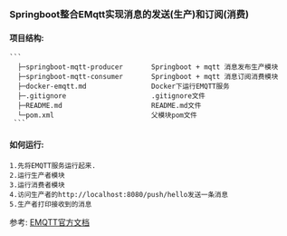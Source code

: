 ### Springboot整合EMqtt实现消息的发送(生产)和订阅(消费)

#### 项目结构:

    ```
      ├─springboot-mqtt-producer       Springboot + mqtt 消息发布生产模块
      ├─springboot-mqtt-consumer       Springboot + mqtt 消息订阅消费模块
      ├─docker-emqtt.md                Docker下运行EMQTT服务
      ├─.gitignore                     .gitignore文件
      ├─README.md                      README.md文件
      └─pom.xml                        父模块pom文件
     ```
#### 如何运行:
    
    1.先将EMQTT服务运行起来.
    2.运行生产者模块
    3.运行消费者模块
    4.访问生产者的http://localhost:8080/push/hello发送一条消息
    5.生产者打印接收到的消息

参考: [EMQTT官方文档](https://www.emqx.io/cn/)